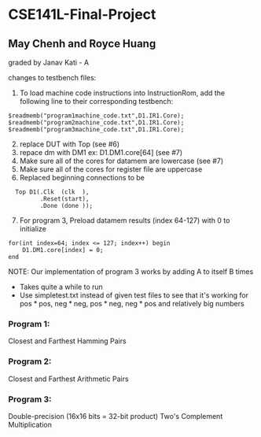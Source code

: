 # CSE141L-Final-Project
## May Chenh and Royce Huang
graded by Janav Kati - A

changes to testbench files:
1) To load machine code instructions into InstructionRom, add the following line to their corresponding testbench:
```
$readmemb("program1machine_code.txt",D1.IR1.Core);
$readmemb("program2machine_code.txt",D1.IR1.Core);
$readmemb("program3machine_code.txt",D1.IR1.Core);
```
2) replace DUT with Top (see #6)
3) repace dm with DM1 ex: D1.DM1.core[64] (see #7)
4) Make sure all of the cores for datamem are lowercase (see #7)
5) Make sure all of the cores for register file are uppercase
6) Replaced beginning connections to be 
```
  Top D1(.Clk  (clk  ),
		 .Reset(start),
		 .Done (done )); 
```
7) For program 3,
Preload datamem results (index 64-127) with 0 to initialize
```
for(int index=64; index <= 127; index++) begin
    D1.DM1.core[index] = 0;
end
```
NOTE: Our implementation of program 3 works by adding A to itself B times
- Takes quite a while to run
- Use simpletest.txt instead of given test files to see that it's working for $\text{pos}*\text{pos}$, $\text{neg}*\text{neg}$, $\text{pos}*\text{neg}$, $\text{neg}*\text{pos}$ and relatively big numbers

### Program 1: 
Closest and Farthest Hamming Pairs 

### Program 2:
Closest and Farthest Arithmetic Pairs

### Program 3:
Double-precision (16x16 bits = 32-bit product) Two's Complement Multiplication
